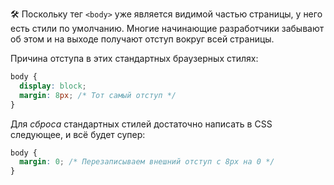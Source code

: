 🛠 Поскольку тег `<body>` уже является видимой частью страницы, у него есть стили по умолчанию. Многие начинающие разработчики забывают об этом и на выходе получают отступ вокруг всей страницы.

Причина отступа в этих стандартных браузерных стилях:

```css
body {
  display: block;
  margin: 8px; /* Тот самый отступ */
}
```

Для _сброса_ стандартных стилей достаточно написать в CSS следующее, и всё будет супер:

```css
body {
  margin: 0; /* Перезаписываем внешний отступ с 8px на 0 */
}
```
